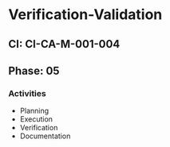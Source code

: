 # Verification-Validation

## CI: CI-CA-M-001-004
## Phase: 05

### Activities
- Planning
- Execution
- Verification
- Documentation
